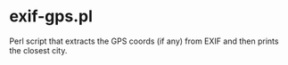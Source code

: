 exif-gps.pl
===========

Perl script that extracts the GPS coords (if any) from EXIF and then prints the closest city.